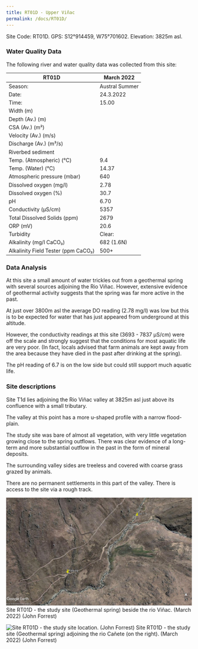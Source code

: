 ```yaml
---
title: RT01D - Upper Viñac
permalink: /docs/RT01D/
---
```



Site Code: RT01D.  GPS: S12°914459, W75°701602. Elevation:
3825m asl.


### Water Quality Data

The following river and water quality data was collected from this site:

|     RT01D                                  |     March 2022        |
|--------------------------------------------|-----------------------|
|     Season:                                |     Austral Summer    |
|     Date:                                  |     24.3.2022         |
|     Time:                                  |     15.00             |
|     Width (m)                              |                       |
|     Depth (Av.) (m)                        |                       |
|     CSA (Av.) (m²)                         |                       |
|     Velocity (Av.) (m/s)                   |                       |
|     Discharge (Av.) (m³/s)                 |                       |
|     Riverbed sediment                      |                       |
|     Temp. (Atmospheric) (°C)               |     9.4               |
|     Temp. (Water) (°C)                     |     14.37             |
|     Atmospheric pressure (mbar)            |     640               |
|     Dissolved oxygen (mg/l)                |     2.78              |
|     Dissolved oxygen (%)                   |     30.7              |
|     pH                                     |     6.70              |
|     Conductivity (µS/cm)                   |     5357              |
|     Total Dissolved Solids (ppm)           |     2679              |
|     ORP (mV)                               |     20.6              |
|     Turbidity                              |     Clear:            |
|     Alkalinity (mg/l CaCO₃)                |     682 (1.6N)        |
|     Alkalinity Field Tester (ppm CaCO₃)    |     500+              |


### Data Analysis
At this site a small amount of water trickles out from a geothermal spring with several sources adjoining the Rio Viñac. However, extensive evidence of geothermal activity suggests that the spring was far more active in the past.

At just over 3800m asl the average DO reading (2.78 mg/l) was low but this is to be expected for water that has just appeared from underground at this altitude.

However, the conductivity readings at this site (3693 - 7837 µS/cm) were off the scale and strongly suggest that the conditions for most aquatic life are very poor. (In fact, locals advised that farm animals are kept away from the area because they have died in the past after drinking at the spring).

The pH reading of 6.7 is on the low side but could still support much aquatic life.


### Site descriptions
Site T1d lies adjoining the Rio Viñac valley at 3825m asl just above its confluence with a small tributary.

The valley at this point has a more u-shaped profile with a narrow flood-plain.  

The study site was bare of almost all vegetation, with very little vegetation growing close to the spring outflows. There was clear evidence of a long-term and more substantial outflow in the past in the form of mineral deposits.

The surrounding valley sides are treeless and covered with coarse grass grazed by animals.

There are no permanent settlements in this part of the valley. There is access to the site via a rough track. 



![Site RT01D - the study site location. (John Forrest)](/assets/SiteDescriptions/T1/RT1dGeothermalspring.jpg)
Site RT01D - the study site (Geothermal spring) beside the rio Viñac. (March 2022) (John Forrest)


![Site RT01D - the study site location. (John Forrest)](/assets/SiteDescriptions/T1/T1dGeothermalsource.jpg)
Site RT01D - the study site (Geothermal spring) adjoining the rio Cañete (on the right). (March 2022) (John Forrest)


